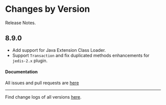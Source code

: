 Changes by Version
==================
Release Notes.

8.9.0
------------------

* Add support for Java Extension Class Loader.
* Support `Transaction` and fix duplicated methods enhancements for `jedis-2.x` plugin.

#### Documentation

All issues and pull requests are [here](https://github.com/apache/skywalking/milestone/99?closed=1)

------------------
Find change logs of all versions [here](changes).
